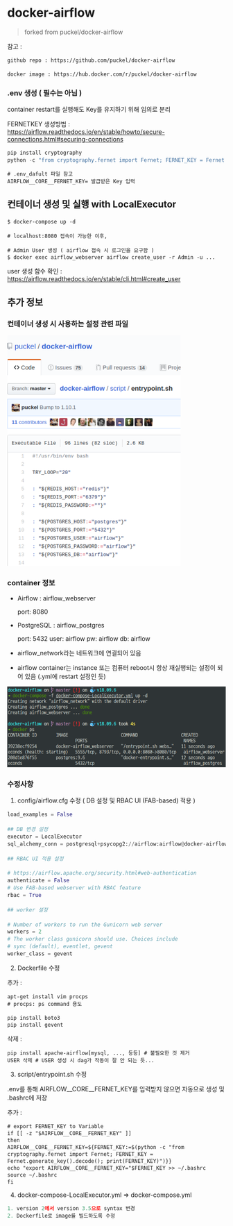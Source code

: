 # docker-airflow 

> forked from puckel/docker-airflow

참고 : 

    github repo : https://github.com/puckel/docker-airflow

    docker image : https://hub.docker.com/r/puckel/docker-airflow

### .env 생성 ( 필수는 아님 )

container restart를 실행해도 Key를 유지하기 위해 임의로 분리

FERNETKEY 생성방법 : https://airflow.readthedocs.io/en/stable/howto/secure-connections.html#securing-connections
    
``` python
pip install cryptography
python -c "from cryptography.fernet import Fernet; FERNET_KEY = Fernet.generate_key().decode(); print(FERNET_KEY)"
```
    
    # .env_dafult 파일 참고
    AIRFLOW__CORE__FERNET_KEY= 발급받은 Key 입력


## 컨테이너 생성 및 실행 with LocalExecutor

    $ docker-compose up -d
    
    # localhost:8080 접속이 가능한 이후, 

    # Admin User 생성 ( airflow 접속 시 로그인을 요구함 )
    $ docker exec airflow_webserver airflow create_user -r Admin -u ...
    
user 생성 함수 확인 : https://airflow.readthedocs.io/en/stable/cli.html#create_user

## 추가 정보

### 컨테이너 생성 시 사용하는 설정 관련 파일

<img src="./imgs/airflow_setting.png" width="400px" alt="airflow_setting">

### container 정보

- Airflow : airflow_webserver
  
    port: 8080
  
- PostgreSQL : airflow_postgres
  
    port: 5432 user: airflow pw: airflow db: airflow
  
- airflow_network라는 네트워크에 연결되어 있음

- airflow container는 instance 또는 컴퓨터 reboot시 항상 재실행되는 설정이 되어 있음 (.yml에 restart 설정인 듯)

<img src="./imgs/airflow_container.png" width="700px" alt="airflow_container">

### 수정사항

1. config/airflow.cfg 수정 ( DB 설정 및 RBAC UI (FAB-based) 적용 )

``` python
load_examples = False

## DB 변경 설정
executor = LocalExecutor
sql_alchemy_conn = postgresql+psycopg2://airflow:airflow@docker-airflow_postgres_1:5432/airflow

## RBAC UI 적용 설정

# https://airflow.apache.org/security.html#web-authentication
authenticate = False
# Use FAB-based webserver with RBAC feature
rbac = True

## worker 설정

# Number of workers to run the Gunicorn web server
workers = 2
# The worker class gunicorn should use. Choices include
# sync (default), eventlet, gevent
worker_class = gevent
```

2. Dockerfile 수정

추가 : 

    apt-get install vim procps 
    # procps: ps command 용도
    
    pip install boto3
    pip install gevent

삭제 :

    pip install apache-airflow[mysql, ..., 등등] # 불필요한 것 제거
    USER 삭제 # USER 생성 시 dag가 작동이 잘 안 되는 듯...

3. script/entrypoint.sh 수정

.env를 통해 AIRFLOW__CORE__FERNET_KEY를 입력받지 않으면 자동으로 생성 및 .bashrc에 저장

추가 : 

    # export FERNET_KEY to Variable
    if [[ -z "$AIRFLOW__CORE__FERNET_KEY" ]]
    then
    AIRFLOW__CORE__FERNET_KEY=${FERNET_KEY:=$(python -c "from cryptography.fernet import Fernet; FERNET_KEY = Fernet.generate_key().decode(); print(FERNET_KEY)")}}
    echo "export AIRFLOW__CORE__FERNET_KEY="$FERNET_KEY >> ~/.bashrc
    source ~/.bashrc
    fi

4. docker-compose-LocalExecutor.yml => docker-compose.yml

``` python
1. version 2에서 version 3.5으로 syntax 변경
2. Dockerfile로 image를 빌드하도록 수정
```
